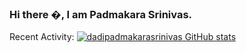 ### Hi there �, I am Padmakara Srinivas.




Recent Activity:
[![dadipadmakarasrinivas GitHub stats](https://github-readme-stats.vercel.app/api?username=dadipadmakarasrinivas)](https://github.com/dadipadmakarasrinivas/github-readme-stats)



<!--
**dadipadmakarasrinivas/dadipadmakarasrinivas** is a ✨ _special_ ✨ repository because its `README.md` (this file) appears on your GitHub profile.

Here are some ideas to get you started:

Want me to connect to linkedin: https://www.linkedin.com/in/dadi-srinivas-b226b910a/



-->
